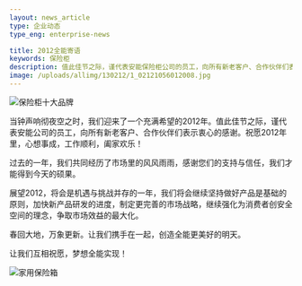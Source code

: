 ```yaml
---
layout: news_article
type: 企业动态
type_eng: enterprise-news

title: 2012全能寄语
keywords: 保险柜
description: 值此佳节之际，谨代表安能保险柜公司的员工，向所有新老客户、合作伙伴们表示衷心的感谢。祝愿2012年里，心想事成，工作顺利，阖家欢乐！
image: /uploads/allimg/130212/1_02121056012008.jpg
---
```

![保险柜十大品牌](http://www.qnnsafe.com/image-news/id034901.jpg)

当钟声响彻夜空之时，我们迎来了一个充满希望的2012年。值此佳节之际，谨代表安能公司的员工，向所有新老客户、合作伙伴们表示衷心的感谢。祝愿2012年里，心想事成，工作顺利，阖家欢乐！

过去的一年，我们共同经历了市场里的风风雨雨，感谢您们的支持与信任，我们才能得到今天的硕果。

展望2012，将会是机遇与挑战并存的一年，我们将会继续坚持做好产品是基础的原则，加快新产品研发的进度，制定更完善的市场战略，继续强化为消费者创安全空间的理念，争取市场效益的最大化。

春回大地，万象更新。让我们携手在一起，创造全能更美好的明天。

让我们互相祝愿，梦想全能实现！

![家用保险箱](http://www.qnnsafe.com/image-news/id034902.jpg)
